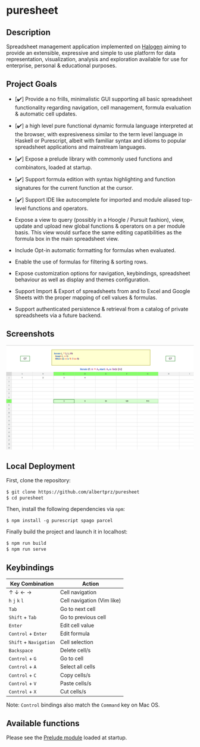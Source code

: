 # puresheet

## Description

Spreadsheet management application implemented on [Halogen](https://github.com/purescript-halogen/purescript-halogen) 
aiming to provide an extensible, expressive and simple to use platform
for data representation, visualization, analysis and exploration available
for use for enterprise, personal & educational purposes.

## Project Goals

- [✔️] Provide a no frills, minimalistic GUI supporting all basic spreadsheet functionality regarding navigation, cell management, formula evaluation & automatic cell updates.

- [✔️] a high level pure functional dynamic formula language interpreted at the browser, with expresiveness similar to the term level language in Haskell or Purescript, albeit with familiar syntax and idioms to popular spreadsheet applications and mainstream languages.

- [✔️] Expose a prelude library with commonly used functions and combinators, loaded at startup.

- [✔️] Support formula edition with syntax highlighting and function signatures for the current function at the cursor.

- [✔️] Support IDE like autocomplete for imported and module aliased top-level functions and operators.

- Expose a view to query (possibly in a Hoogle / Pursuit fashion), view, update and upload new global functions & operators on a per module basis. This view would surface the same editing capatibilities as the formula box in the main spreadsheet view.

- Include Opt-in automatic formatting for formulas when evaluated.

- Enable the use of formulas for filtering & sorting rows.

- Expose customization options for navigation, keybindings, spreadsheet behaviour as well as display and themes configuration.

- Support Import & Export of spreadsheets from and to Excel and Google Sheets with the proper mapping of cell values & formulas.

- Support authenticated persistence & retrieval from a catalog of private spreadsheets via a future backend.


## Screenshots

![](assets/screenshot.png)

## Local Deployment

First, clone the repository:

```console
$ git clone https://github.com/albertprz/puresheet
$ cd puresheet
```

Then, install the following dependencies via `npm`:

```console
$ npm install -g purescript spago parcel
```

Finally build the project and launch it in localhost:


```console
$ npm run build
$ npm run serve
```
    
## Keybindings

<center>

| Key Combination | Action |
| --------------- | ------ |
| &uarr; &darr; &larr; &rarr; | Cell navigation |
| `h` `j` `k` `l` | Cell navigation (Vim like) |
| `Tab` | Go to next cell |
| `Shift` + `Tab` | Go to previous cell |
| `Enter` | Edit cell value |
| `Control` + `Enter` | Edit formula |
| `Shift` + `Navigation` | Cell selection |
| `Backspace` | Delete cell/s |
| `Control` + `G` | Go to cell |
| `Control` + `A` | Select all cells |
| `Control` + `C` | Copy cells/s |
| `Control` + `V` | Paste cells/s |
| `Control` + `X` | Cut cells/s |

</center>

Note: `Control` bindings also match the `Command` key on Mac OS.


## Available functions

Please see the [Prelude module](lib/Prelude.pursh) loaded at startup.
